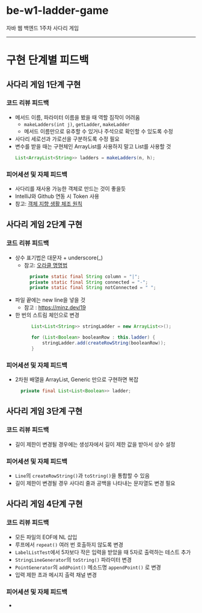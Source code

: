 # be-w1-ladder-game

자바 웹 백엔드 1주차 사다리 게임

---

# 구현 단계별 피드백

## 사다리 게임 1단계 구현

### 코드 리뷰 피드백

- 메서드 이름, 파라미터 이름을 봤을 때 역할 짐작이 어려움
  - `makeLadders(int j)`, `getLadder`, `makeLadder`
  - 메서드 이름만으로 유추할 수 있거나 주석으로 확인할 수 있도록 수정
- 사다리 세로선과 가로선을 구분하도록 수정 필요
- 변수를 받을 때는 구현체인 ArrayList를 사용하지 말고 List를 사용할 것
  ```java
  List<ArrayList<String>> ladders = makeLadders(n, h);
  ```
  
### 피어세션 및 자체 피드백

- 사다리를 재사용 가능한 객체로 만드는 것이 좋을듯
- IntelliJ와 Github 연동 시 Token 사용
- 참고: [객체 지향 생활 체조 원칙](https://hyunjungchoi.tistory.com/105)

## 사다리 게임 2단계 구현

### 코드 리뷰 피드백

- 상수 표기법은 대문자 + underscore(_)
  - 참고: [오라클 명명법](https://www.oracle.com/java/technologies/javase/codeconventions-namingconventions.html)
    ```java
      private static final String column = "|";
      private static final String connected = "-";
      private static final String notConnected = " ";
    ``` 
- 파일 끝에는 new line을 넣을 것
  - 참고 : https://minz.dev/19
- 한 번의 스트림 체인으로 변경
  ```java
        List<List<String>> stringLadder = new ArrayList<>();

        for (List<Boolean> booleanRow : this.ladder) {
            stringLadder.add(createRowString(booleanRow));
        }
  ```

### 피어세션 및 자체 피드백

- 2차원 배열을 ArrayList, Generic 만으로 구현하면 복잡
  ```java
    private final List<List<Boolean>> ladder;
  ```
  
## 사다리 게임 3단계 구현

### 코드 리뷰 피드백

- 길이 제한이 변경될 경우에는 생성자에서 길이 제한 값을 받아서 상수 설정

### 피어세션 및 자체 피드백

- `Line`의 `createRowString()`과 `toString()`을 통합할 수 있음
- 길이 제한이 변경될 경우 사다리 줄과 공백을 나타내는 문자열도 변경 필요

## 사다리 게임 4단계 구현

### 코드 리뷰 피드백

- 모든 파일의 EOF에 NL 삽입
- 루프에서 `repeat()` 여러 번 호출하지 않도록 변경
- `LabelListTest`에서 5자보다 작은 입력을 받았을 때 5자로 출력하는 테스트 추가
- `StringLineGenerator`의 `toString()` 파라미터 변경
- `PointGenerator`의 `addPoint()` 메소드명 `appendPoint()` 로 변경
- 입력 제한 초과 메시지 출력 채널 변경

### 피어세션 및 자체 피드백

- 
